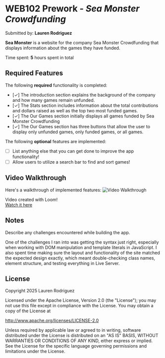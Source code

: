 # WEB102 Prework - *Sea Monster Crowdfunding*

Submitted by: **Lauren Rodriguez**

**Sea Monster** is a website for the company Sea Monster Crowdfunding that displays information about the games they have funded.

Time spent: **5** hours spent in total

## Required Features

The following **required** functionality is completed:

* [✓] The introduction section explains the background of the company and how many games remain unfunded.
* [✓] The Stats section includes information about the total contributions and dollars raised as well as the top two most funded games.
* [✓] The Our Games section initially displays all games funded by Sea Monster Crowdfunding
* [✓] The Our Games section has three buttons that allow the user to display only unfunded games, only funded games, or all games.

The following **optional** features are implemented:

* [ ] List anything else that you can get done to improve the app functionality!
* [ ] Allow users to utilize a search bar to find and sort games!

## Video Walkthrough
Here's a walkthrough of implemented features:
<img src='http://i.imgur.com/link/to/your/gif/file.gif' title='Video Walkthrough' width='' alt='Video Walkthrough' />

<!-- Replace this with whatever GIF tool you used! -->
Video created with Loom!  
[Watch it here](https://www.loom.com/share/5e1c18146994466aa4ff0d1866e11900?sid=9e8a77c2-216c-4c61-a337-c094ad7c6ec4)
<!-- Recommended tools:
[Kap](https://getkap.co/) for macOS
[ScreenToGif](https://www.screentogif.com/) for Windows
[peek](https://github.com/phw/peek) for Linux. -->

## Notes

Describe any challenges encountered while building the app.

One of the challenges I ran into was getting the syntax just right, especially when working with DOM manipulation and template literals in JavaScript. I also spent time making sure the layout and functionality of the site matched the expected design exactly, which meant double-checking class names, element structure, and testing everything in Live Server.

## License

Copyright 2025 Lauren Rodriguez

Licensed under the Apache License, Version 2.0 (the "License");
you may not use this file except in compliance with the License.
You may obtain a copy of the License at

 http://www.apache.org/licenses/LICENSE-2.0

Unless required by applicable law or agreed to in writing, software
distributed under the License is distributed on an "AS IS" BASIS,
WITHOUT WARRANTIES OR CONDITIONS OF ANY KIND, either express or implied.
See the License for the specific language governing permissions and
limitations under the License.
